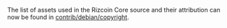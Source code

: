 The list of assets used in the Rizcoin Core source and their attribution can now be found in [contrib/debian/copyright](../contrib/debian/copyright).
